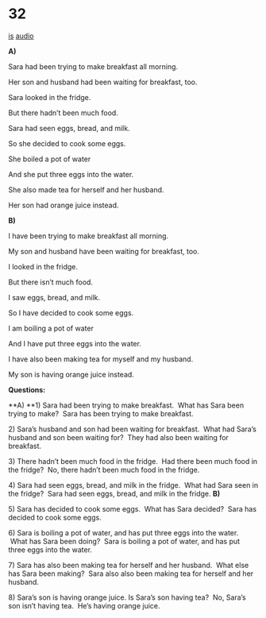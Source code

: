 # 32

[is](../is/story_32.md)
[audio](../audio/story_32.mp3)

**A)**

Sara had been trying to make breakfast all morning.

Her son and husband had been waiting for breakfast, too.

Sara looked in the fridge.

But there hadn’t been much food.

Sara had seen eggs, bread, and milk.

So she decided to cook some eggs.

She boiled a pot of water

And she put three eggs into the water.

She also made tea for herself and her husband.

Her son had orange juice instead.

**B)**

I have been trying to make breakfast all morning.

My son and husband have been waiting for breakfast, too.

I looked in the fridge.

But there isn’t much food.

I saw eggs, bread, and milk.

So I have decided to cook some eggs.

I am boiling a pot of water

And I have put three eggs into the water.

I have also been making tea for myself and my husband.

My son is having orange juice instead.

**Questions:**

**A)
**1) Sara had been trying to make breakfast.  What has Sara been trying
to make?  Sara has been trying to make breakfast.

2\) Sara’s husband and son had been waiting for breakfast.  What had
Sara’s husband and son been waiting for?  They had also been waiting for
breakfast.

3\) There hadn’t been much food in the fridge.  Had there been much food
in the fridge?  No, there hadn’t been much food in the fridge.

4\) Sara had seen eggs, bread, and milk in the fridge.  What had Sara
seen in the fridge?  Sara had seen eggs, bread, and milk in the
fridge.
**B)**

5\) Sara has decided to cook some eggs.  What has Sara decided?  Sara
has decided to cook some eggs.

6\) Sara is boiling a pot of water, and has put three eggs into the
water.  What has Sara been doing?  Sara is boiling a pot of water, and
has put three eggs into the water.

7\) Sara has also been making tea for herself and her husband.  What
else has Sara been making?  Sara also also been making tea for herself
and her husband.

8\) Sara’s son is having orange juice. Is Sara’s son having tea?  No,
Sara’s son isn’t having tea.  He’s having orange juice.
